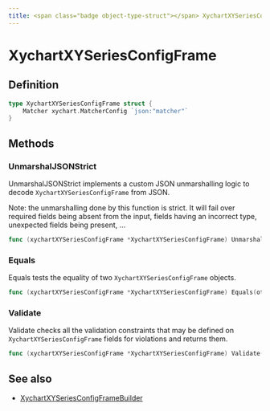 ```yaml
---
title: <span class="badge object-type-struct"></span> XychartXYSeriesConfigFrame
---
```

# <span class="badge object-type-struct"></span> XychartXYSeriesConfigFrame

## Definition

```go
type XychartXYSeriesConfigFrame struct {
    Matcher xychart.MatcherConfig `json:"matcher"`
}
```
## Methods

### <span class="badge object-method"></span> UnmarshalJSONStrict

UnmarshalJSONStrict implements a custom JSON unmarshalling logic to decode `XychartXYSeriesConfigFrame` from JSON.

Note: the unmarshalling done by this function is strict. It will fail over required fields being absent from the input, fields having an incorrect type, unexpected fields being present, …

```go
func (xychartXYSeriesConfigFrame *XychartXYSeriesConfigFrame) UnmarshalJSONStrict(raw []byte) error
```

### <span class="badge object-method"></span> Equals

Equals tests the equality of two `XychartXYSeriesConfigFrame` objects.

```go
func (xychartXYSeriesConfigFrame *XychartXYSeriesConfigFrame) Equals(other XychartXYSeriesConfigFrame) bool
```

### <span class="badge object-method"></span> Validate

Validate checks all the validation constraints that may be defined on `XychartXYSeriesConfigFrame` fields for violations and returns them.

```go
func (xychartXYSeriesConfigFrame *XychartXYSeriesConfigFrame) Validate() error
```

## See also

 * <span class="badge builder"></span> [XychartXYSeriesConfigFrameBuilder](./builder-XychartXYSeriesConfigFrameBuilder.md)
